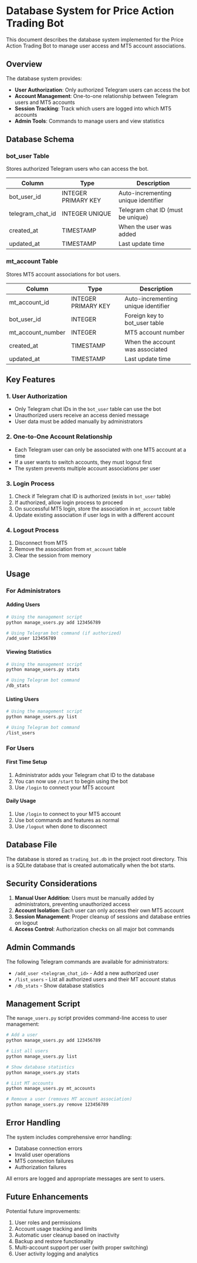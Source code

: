 # Database System for Price Action Trading Bot

This document describes the database system implemented for the Price Action Trading Bot to manage user access and MT5 account associations.

## Overview

The database system provides:
- **User Authorization**: Only authorized Telegram users can access the bot
- **Account Management**: One-to-one relationship between Telegram users and MT5 accounts
- **Session Tracking**: Track which users are logged into which MT5 accounts
- **Admin Tools**: Commands to manage users and view statistics

## Database Schema

### bot_user Table
Stores authorized Telegram users who can access the bot.

| Column | Type | Description |
|--------|------|-------------|
| bot_user_id | INTEGER PRIMARY KEY | Auto-incrementing unique identifier |
| telegram_chat_id | INTEGER UNIQUE | Telegram chat ID (must be unique) |
| created_at | TIMESTAMP | When the user was added |
| updated_at | TIMESTAMP | Last update time |

### mt_account Table
Stores MT5 account associations for bot users.

| Column | Type | Description |
|--------|------|-------------|
| mt_account_id | INTEGER PRIMARY KEY | Auto-incrementing unique identifier |
| bot_user_id | INTEGER | Foreign key to bot_user table |
| mt_account_number | INTEGER | MT5 account number |
| created_at | TIMESTAMP | When the account was associated |
| updated_at | TIMESTAMP | Last update time |

## Key Features

### 1. User Authorization
- Only Telegram chat IDs in the `bot_user` table can use the bot
- Unauthorized users receive an access denied message
- User data must be added manually by administrators

### 2. One-to-One Account Relationship
- Each Telegram user can only be associated with one MT5 account at a time
- If a user wants to switch accounts, they must logout first
- The system prevents multiple account associations per user

### 3. Login Process
1. Check if Telegram chat ID is authorized (exists in `bot_user` table)
2. If authorized, allow login process to proceed
3. On successful MT5 login, store the association in `mt_account` table
4. Update existing association if user logs in with a different account

### 4. Logout Process
1. Disconnect from MT5
2. Remove the association from `mt_account` table
3. Clear the session from memory

## Usage

### For Administrators

#### Adding Users
```bash
# Using the management script
python manage_users.py add 123456789

# Using Telegram bot command (if authorized)
/add_user 123456789
```

#### Viewing Statistics
```bash
# Using the management script
python manage_users.py stats

# Using Telegram bot command
/db_stats
```

#### Listing Users
```bash
# Using the management script
python manage_users.py list

# Using Telegram bot command
/list_users
```

### For Users

#### First Time Setup
1. Administrator adds your Telegram chat ID to the database
2. You can now use `/start` to begin using the bot
3. Use `/login` to connect your MT5 account

#### Daily Usage
1. Use `/login` to connect to your MT5 account
2. Use bot commands and features as normal
3. Use `/logout` when done to disconnect

## Database File

The database is stored as `trading_bot.db` in the project root directory. This is a SQLite database that is created automatically when the bot starts.

## Security Considerations

1. **Manual User Addition**: Users must be manually added by administrators, preventing unauthorized access
2. **Account Isolation**: Each user can only access their own MT5 account
3. **Session Management**: Proper cleanup of sessions and database entries on logout
4. **Access Control**: Authorization checks on all major bot commands

## Admin Commands

The following Telegram commands are available for administrators:

- `/add_user <telegram_chat_id>` - Add a new authorized user
- `/list_users` - List all authorized users and their MT account status
- `/db_stats` - Show database statistics

## Management Script

The `manage_users.py` script provides command-line access to user management:

```bash
# Add a user
python manage_users.py add 123456789

# List all users
python manage_users.py list

# Show database statistics
python manage_users.py stats

# List MT accounts
python manage_users.py mt_accounts

# Remove a user (removes MT account association)
python manage_users.py remove 123456789
```

## Error Handling

The system includes comprehensive error handling:
- Database connection errors
- Invalid user operations
- MT5 connection failures
- Authorization failures

All errors are logged and appropriate messages are sent to users.

## Future Enhancements

Potential future improvements:
1. User roles and permissions
2. Account usage tracking and limits
3. Automatic user cleanup based on inactivity
4. Backup and restore functionality
5. Multi-account support per user (with proper switching)
6. User activity logging and analytics
